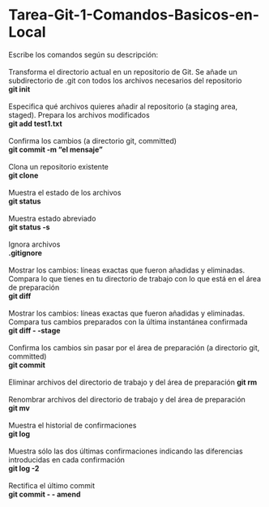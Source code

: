 # Tarea-Git-1-Comandos-Basicos-en-Local
Escribe los comandos según su descripción:<br/><br/>
Transforma el directorio actual en un repositorio de Git. Se añade un subdirectorio de .git con todos los archivos necesarios del repositorio<br/>
**git init**<br/><br/>
Especifica qué archivos quieres añadir al repositorio (a staging area, staged). Prepara los archivos modificados<br/>
**git add test1.txt**<br/><br/>
Confirma los cambios (a directorio git, committed)<br/>
**git commit -m “el mensaje”**<br/><br/>
Clona un repositorio existente<br/>
**git clone**<br/><br/>
Muestra el estado de los archivos<br/>
**git status**<br/><br/>
Muestra estado abreviado<br/>
**git status -s**<br/><br/>
Ignora archivos<br/>
**.gitignore**<br/><br/>
Mostrar los cambios: líneas exactas que fueron añadidas y eliminadas. Compara lo que tienes en tu directorio de trabajo con lo que está en el área de preparación<br/>
**git diff**<br/><br/>
Mostrar los cambios: líneas exactas que fueron añadidas y eliminadas. Compara tus cambios preparados con la última instantánea confirmada<br/>
**git diff - -stage**<br/><br/>
Confirma los cambios sin pasar por el área de preparación (a directorio git, committed)<br/>
**git commit**<br/><br/>
Eliminar archivos del directorio de trabajo y del área de preparación
**git rm**<br/><br/>
Renombrar archivos del directorio de trabajo y del área de preparación<br/>
**git mv**<br/><br/>
Muestra el historial de confirmaciones<br/>
**git log**<br/><br/>
Muestra sólo las dos últimas confirmaciones indicando las diferencias introducidas en cada confirmación<br/> 
**git log -2**<br/><br/>
Rectifica el último commit<br/>
**git commit - - amend**<br/><br/>
